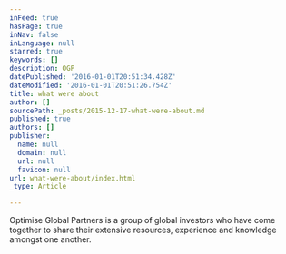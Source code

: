 ```yaml
---
inFeed: true
hasPage: true
inNav: false
inLanguage: null
starred: true
keywords: []
description: OGP
datePublished: '2016-01-01T20:51:34.428Z'
dateModified: '2016-01-01T20:51:26.754Z'
title: what were about
author: []
sourcePath: _posts/2015-12-17-what-were-about.md
published: true
authors: []
publisher:
  name: null
  domain: null
  url: null
  favicon: null
url: what-were-about/index.html
_type: Article

---
```

Optimise Global Partners is a group of global investors who have come together to share their extensive resources, experience and knowledge amongst one another.